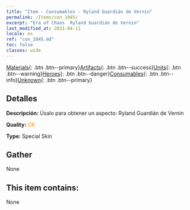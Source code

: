 ```yaml
---
title: "Item - Consumables - Ryland Guardián de Vernin"
permalink: /Items/con_1045/
excerpt: "Era of Chaos  Ryland Guardián de Vernin"
last_modified_at: 2021-04-11
locale: es
ref: "con_1045.md"
toc: false
classes: wide
---
```

 [Materials](/es/Items/){: .btn .btn--primary}[Artifacts](/es/Items/Artifacts/){: .btn .btn--success}[Units](/es/Items/Units/){: .btn .btn--warning}[Heroes](/es/Items/Heroes/){: .btn .btn--danger}[Consumables](/es/Items/Consumables/){: .btn .btn--info}[Unknown](/es/Items/Unknown/){: .btn .btn--primary}

## Detalles
 **Descripción:** Úsalo para obtener un aspecto: Ryland Guardián de Vernin

 **Quality:** <span style="color: #FF8C00">OK</span>

 **Type:** Special Skin

## Gather

  None

## This item contains:

  None


